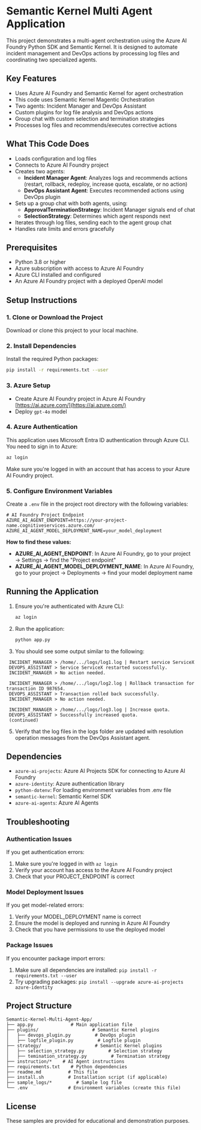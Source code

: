 # Semantic Kernel Multi Agent Application

This project demonstrates a multi-agent orchestration using the Azure AI Foundry Python SDK and Semantic Kernel. It is designed to automate incident management and DevOps actions by processing log files and coordinating two specialized agents.

## Key Features
- Uses Azure AI Foundry and Semantic Kernel for agent orchestration
- This code uses Semantic Kernel Magentic Orchestration
- Two agents: Incident Manager and DevOps Assistant
- Custom plugins for log file analysis and DevOps actions
- Group chat with custom selection and termination strategies
- Processes log files and recommends/executes corrective actions

## What This Code Does
- Loads configuration and log files
- Connects to Azure AI Foundry project
- Creates two agents:
  - **Incident Manager Agent**: Analyzes logs and recommends actions (restart, rollback, redeploy, increase quota, escalate, or no action)
  - **DevOps Assistant Agent**: Executes recommended actions using DevOps plugin
- Sets up a group chat with both agents, using:
  - **ApprovalTerminationStrategy**: Incident Manager signals end of chat
  - **SelectionStrategy**: Determines which agent responds next
- Iterates through log files, sending each to the agent group chat
- Handles rate limits and errors gracefully


## Prerequisites

- Python 3.8 or higher
- Azure subscription with access to Azure AI Foundry
- Azure CLI installed and configured
- An Azure AI Foundry project with a deployed OpenAI model

## Setup Instructions

### 1. Clone or Download the Project

Download or clone this project to your local machine.

### 2. Install Dependencies

Install the required Python packages:

```bash
pip install -r requirements.txt --user
```

### 3. Azure Setup 
- Create Azure AI Foundry project in Azure AI Foundry [https://ai.azure.com/](https://ai.azure.com/)
- Deploy `gpt-4o` model


### 4. Azure Authentication

This application uses Microsoft Entra ID authentication through Azure CLI. You need to sign in to Azure:

```bash
az login
```

Make sure you're logged in with an account that has access to your Azure AI Foundry project.


### 5. Configure Environment Variables

Create a `.env` file in the project root directory with the following variables:

```env
# AI Foundry Project Endpoint
AZURE_AI_AGENT_ENDPOINT=https://your-project-name.cognitiveservices.azure.com/
AZURE_AI_AGENT_MODEL_DEPLOYMENT_NAME=your_model_deployment

```

**How to find these values:**

- **AZURE_AI_AGENT_ENDPOINT**: In Azure AI Foundry, go to your project → Settings → find the "Project endpoint"
- **AZURE_AI_AGENT_MODEL_DEPLOYMENT_NAME**: In Azure AI Foundry, go to your project → Deployments → find your model deployment name

## Running the Application

1. Ensure you're authenticated with Azure CLI:
   ```bash
   az login
   ```

2. Run the application:
   ```bash
   python app.py
   ```

4. You should see some output similar to the following:

```
 INCIDENT_MANAGER > /home/.../logs/log1.log | Restart service ServiceX
 DEVOPS_ASSISTANT > Service ServiceX restarted successfully.
 INCIDENT_MANAGER > No action needed.

 INCIDENT_MANAGER > /home/.../logs/log2.log | Rollback transaction for transaction ID 987654.
 DEVOPS_ASSISTANT > Transaction rolled back successfully.
 INCIDENT_MANAGER > No action needed.

 INCIDENT_MANAGER > /home/.../logs/log3.log | Increase quota.
 DEVOPS_ASSISTANT > Successfully increased quota.
 (continued)
```



5. Verify that the log files in the logs folder are updated with resolution operation messages from the DevOps Assistant agent.



## Dependencies

- `azure-ai-projects`: Azure AI Projects SDK for connecting to Azure AI Foundry
- `azure-identity`: Azure authentication library
- `python-dotenv`: For loading environment variables from .env file
- `semantic-kernel`: Semantic Kernel SDK
- `azure-ai-agents`: Azure AI Agents


## Troubleshooting

### Authentication Issues

If you get authentication errors:
1. Make sure you're logged in with `az login`
2. Verify your account has access to the Azure AI Foundry project
3. Check that your PROJECT_ENDPOINT is correct

### Model Deployment Issues

If you get model-related errors:
1. Verify your MODEL_DEPLOYMENT name is correct
2. Ensure the model is deployed and running in Azure AI Foundry
3. Check that you have permissions to use the deployed model

### Package Issues

If you encounter package import errors:
1. Make sure all dependencies are installed: `pip install -r requirements.txt --user`
2. Try upgrading packages: `pip install --upgrade azure-ai-projects azure-identity`

## Project Structure

```
Semantic-Kernel-Multi-Agent-App/
├── app.py              # Main application file
├── plugins/                    # Semantic Kernel plugins
│   ├── devops_plugin.py         # DevOps plugin
│   ├── logfile_plugin.py         # Logfile plugin
├── strategy/                    # Semantic Kernel plugins
│   ├── selection_strategy.py         # Selection strategy
│   ├── temination_strategy.py         # Termination strategy
├── instruction/*    # AI Agent instructions
├── requirements.txt    # Python dependencies
├── readme.md          # This file
├── install.sh         # Installation script (if applicable)
├── sample_logs/*         # Sample log file
└── .env               # Environment variables (create this file)
```

## License

These samples are provided for educational and demonstration purposes.